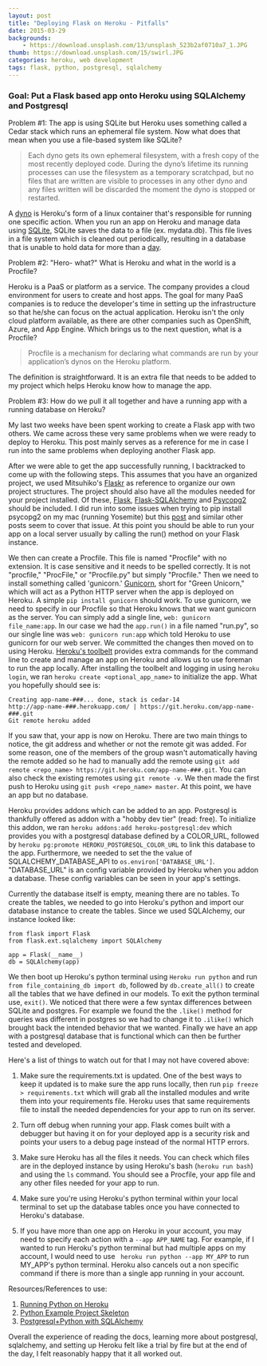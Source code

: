 ```yaml
---
layout: post
title: "Deploying Flask on Heroku - Pitfalls"
date: 2015-03-29
backgrounds:
    - https://download.unsplash.com/13/unsplash_523b2af0710a7_1.JPG
thumb: https://download.unsplash.com/15/swirl.JPG
categories: heroku, web development
tags: flask, python, postgresql, sqlalchemy
---
```



### Goal: Put a Flask based app onto Heroku using SQLAlchemy and Postgresql

Problem #1: The app is using SQLite but Heroku uses something called a Cedar stack which runs an ephemeral file system. Now what does that mean when you use a
file-based system like SQLite?

> Each dyno gets its own ephemeral filesystem, with a fresh copy of the most recently deployed code. During the dyno’s lifetime its running processes can use the
> filesystem as a temporary scratchpad, but no files that are written are visible to processes in any other dyno and any files written will be discarded the moment
> the dyno is stopped or restarted.

A [dyno](https://devcenter.heroku.com/articles/dynos#dynos) is Heroku's form of a linux container that's responsible for running one specific action. When you run an
app on Heroku and manage data using [SQLite](https://www.sqlite.org/about.html), SQLite saves the data to a file (ex. mydata.db). This file lives in a file system
which is cleaned out periodically, resulting in a database that is unable to hold data for more than a [day](https://devcenter.heroku.com/articles/sqlite3).

Problem #2: "Hero- what?" What is Heroku and what in the world is a Procfile?

Heroku is a PaaS or platform as a service. The company provides a cloud environment for users to create and host apps. The goal for many PaaS companies is to reduce the
developer's time in setting up the infrastructure so that he/she can focus on the actual application. Heroku isn't the only cloud platform available, as there are other
companies such as OpenShift, Azure, and App Engine. Which brings us to the next question, what is a Procfile?

> Procfile is a mechanism for declaring what commands are run by your application’s dynos on the Heroku platform.

The definition is straightforward. It is an extra file that needs to be added to my project which helps Heroku know how to manage the app.

Problem #3: How do we pull it all together and have a running app with a running database on Heroku?

My last two weeks have been spent working to create a Flask app with two others. We came across these very same problems when we were ready to deploy to Heroku. This
post mainly serves as a reference for me in case I run into the same problems when deploying another Flask app.

After we were able to get the app successfully running, I backtracked to come up with the following steps. This assumes that you have an organized project, we used
Mitsuhiko's [Flaskr](https://github.com/mitsuhiko/flask/tree/master/examples/flaskr) as reference to organize our own project structures. The project should also have
all the modules needed for your project installed. Of these, [Flask](http://flask.pocoo.org/), [Flask-SQLAlchemy](https://pythonhosted.org/Flask-SQLAlchemy/) and
[Psycopg2](http://initd.org/psycopg/) should be included. I did run into some issues when trying to pip install psycopg2 on my mac (running Yosemite) but
this [post](http://stackoverflow.com/questions/5420789/how-to-install-psycopg2-with-pip-on-python) and similar other posts seem to cover that issue. At this point you
should be able to run your app on a local server usually by calling the run() method on your Flask instance.

We then can create a Procfile. This file is named "Procfile" with no extension. It is case sensitive and it needs to be spelled correctly. It is not "procfile,"
"ProcFile," or "Procfile.py" but simply "Procfile." Then we need to install something called 'gunicorn.' [Gunicorn](http://gunicorn.org/), short for "Green Unicorn,"
which will act as a Python HTTP server when the app is deployed on Heroku. A simple ```pip install gunicorn``` should work. To use gunicorn, we need to specify in our
Procfile so that Heroku knows that we want gunicorn as the server. You can simply add a single line, ```web: gunicorn file_name:app```. In our case we had the
```app.run()``` in a file named "run.py", so our single line was ```web: gunicorn run:app``` which told Heroku to use gunicorn for our web server. We committed
the changes then moved on to using Heroku. [Heroku's toolbelt](https://toolbelt.heroku.com) provides extra commands for the command line to create and manage an app on
Heroku and allows us to use foreman to run the app locally. After installing the toolbelt and logging in using ```heroku login```, we ran
```heroku create <optional_app_name>``` to initialize the app. What you hopefully should see is:

    Creating app-name-###... done, stack is cedar-14
    http://app-name-###.herokuapp.com/ | https://git.heroku.com/app-name-###.git
    Git remote heroku added

If you saw that, your app is now on Heroku. There are two main things to notice, the git address and whether or not the remote git was added. For some reason, one
of the members of the group wasn't automatically having the remote added so he had to manually add the remote using
```git add remote <repo_name> https://git.heroku.com/app-name-###.git```. You can also check the existing remotes using ```git remote -v```. We then made the first
push to Heroku using ```git push <repo_name> master```. At this point, we have an app but no database.

Heroku provides addons which can be added to an app. Postgresql is thankfully offered as addon with a "hobby dev tier" (read: free). To initialize this addon, we ran
```heroku addons:add heroku-postgresql:dev``` which provides you with a postgresql database defined by a COLOR_URL, followed by
```heroku pg:promote HEROKU_POSTGRESQL_COLOR_URL``` to link this database to the app. Furthermore, we needed to set the the value of SQLALCHEMY_DATABASE_API to
```os.environ['DATABASE_URL']```. "DATABASE_URL" is an config variable provided by Heroku when you addon a database. These config variables can be seen in your
app's settings.

Currently the database itself is empty, meaning there are no tables. To create the tables, we needed to go into Heroku's python and import our database instance
to create the tables. Since we used SQLAlchemy, our instance looked like:

    from flask import Flask
    from flask.ext.sqlalchemy import SQLAlchemy

    app = Flask(__name__)
    db = SQLAlchemy(app)

We then boot up Heroku's python terminal using ```Heroku run python``` and run ```from file_containing_db import db```, followed by ```db.create_all()```
to create all the tables that we have defined in our models. To exit the python terminal use, ```exit()```. We noticed that there were a few syntax differences between
SQLite and postgres. For example we found the the ```.like()``` method for queries was different in postgres so we had to change it to ```.ilike()``` which brought
back the intended behavior that we wanted. Finally we have an app with a postgresql database that is functional which can then be further tested and developed.

Here's a list of things to watch out for that I may not have covered above:
1. Make sure the requirements.txt is updated. One of the best ways to keep it updated is to make sure the app runs locally, then run ```pip freeze > requirements.txt```
which will grab all the installed modules and write them into your requirements file. Heroku uses that same requirements file to install the needed dependencies for
your app to run on its server.

2. Turn off debug when running your app. Flask comes built with a debugger but having it on for your deployed app is a security risk and points your users to a debug
page instead of the normal HTTP errors.

3. Make sure Heroku has all the files it needs. You can check which files are in the deployed instance by using Heroku's bash (```heroku run bash```) and using the
```ls``` command. You should see a Procfile, your app file and any other files needed for your app to run.

4. Make sure you're using Heroku's python terminal within your local terminal to set up the database tables once you have connected to Heroku's database.

5. If you have more than one app on Heroku in your account, you may need to specify each action with a ```--app APP_NAME``` tag.
For example, if I wanted to run Heroku's python terminal but had multiple apps on my account, I would need to use ```
heroku run python --app MY_APP``` to run MY_APP's python terminal. Heroku also cancels out a non specific command if there is more than a single app running in your
account.

Resources/References to use:

1. [Running Python on Heroku](https://devcenter.heroku.com/articles/getting-started-with-python-o)
2. [Python Example Project Skeleton](https://github.com/yuvadm/heroku-python-skeleton)
3. [Postgresql+Python with SQLAlchemy](http://postgresapp.com/documentation/configuration-python.html)

Overall the experience of reading the docs, learning more about postgresql, sqlalchemy, and setting up Heroku felt like a trial by fire but at the end of the day, I
felt reasonably happy that it all worked out.